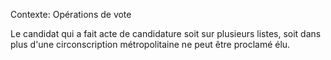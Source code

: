 Contexte: Opérations de vote

Le candidat qui a fait acte de candidature soit sur plusieurs listes, soit dans plus d'une circonscription métropolitaine ne peut être proclamé élu.